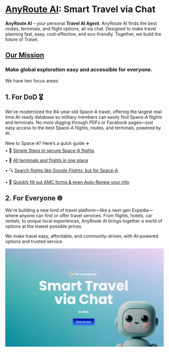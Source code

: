 # [AnyRoute AI](https://anyrouteai.com): Smart Travel via Chat

**AnyRoute AI** – your personal **Travel AI Agent**. AnyRoute AI finds the best routes, terminals, and flight options, all via chat. Designed to make travel planning fast, easy, cost-effective, and eco-friendly. Together, we build the future of Travel.

## [Our Mission](https://anyrouteai.com/about)
### Make global exploration easy and accessible for everyone.


We have two focus areas:
## 1. For DoD 🎖
We've modernized the 84-year-old Space-A travel, offering the largest real-time AI-ready database so military members can easily find Space-A flights and terminals. No more digging through PDFs or Facebook pages—just easy access to the best Space-A flights, routes, and terminals, powered by AI.

New to Space-A? Here’s a quick guide ✈️  
• 🛫 [Simple Steps to secure Space-A flights](https://anyrouteai.com/blog/everything-you-need-to-know-about-space-a-travel)

• 📍 [All terminals and flights in one place](https://anyrouteai.com/terminals)

• 🔍 [Search flights like Google Flights, but for Space-A](https://anyrouteai.com/flight-routing)

• 📝 [Quickly fill out AMC forms & even Auto-Renew your info](https://anyrouteai.com/rapid-fill)


## 2. For Everyone 🌐
We're building a new kind of travel platform—like a next-gen Expedia—where anyone can find or offer travel services. From flights, hotels, car rentals, to unique local experiences, AnyRoute AI brings together a world of options at the lowest possible prices.

We make travel easy, affordable, and community-driven, with AI-powered options and trusted service.

![AnyRoute AI](/images/Morgan_AnyRouteAI.gif)

